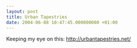 ```yaml
---
layout: post
title: Urban Tapestries
date: 2004-06-08 10:47:45.000000000 +01:00
---
```

Keeping my eye on this: <a href="http://urbantapestries.net/">http://urbantapestries.net/</a>
